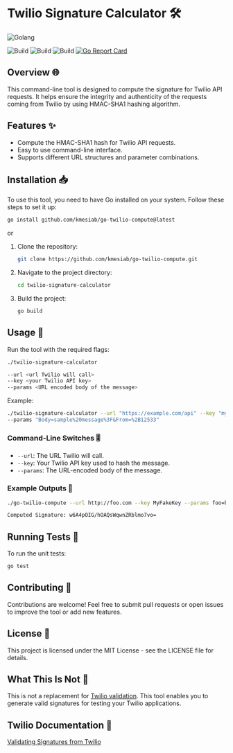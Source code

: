 # Twilio Signature Calculator 🛠️

![Golang](https://img.shields.io/badge/Go-00add8.svg?labelColor=171e21&style=for-the-badge&logo=go)

![Build](https://github.com/kmesiab/go-twilio-compute/actions/workflows/go-build.yml/badge.svg)
![Build](https://github.com/kmesiab/go-twilio-compute/actions/workflows/go-lint.yml/badge.svg)
![Build](https://github.com/kmesiab/go-twilio-compute/actions/workflows/go-test.yml/badge.svg)
[![Go Report Card](https://goreportcard.com/badge/github.com/kmesiab/go-twilio-compute)](https://goreportcard.com/report/github.com/kmesiab/go-twilio-compute)

## Overview 🌐

This command-line tool is designed to compute the signature for Twilio API
requests. It helps ensure the integrity and authenticity of the requests
coming from Twilio by using HMAC-SHA1 hashing algorithm.

## Features ✨

- Compute the HMAC-SHA1 hash for Twilio API requests.
- Easy to use command-line interface.
- Supports different URL structures and parameter combinations.

## Installation 📥

To use this tool, you need to have Go installed on your system. Follow these
steps to set it up:

   ```bash
   go install github.com/kmesiab/go-twilio-compute@latest
   ```

or

1. Clone the repository:

   ```bash
   git clone https://github.com/kmesiab/go-twilio-compute.git
   ```

2. Navigate to the project directory:

   ```bash
   cd twilio-signature-calculator
   ```

3. Build the project:

   ```bash
   go build
   ```

## Usage 🚀

Run the tool with the required flags:

```bash
./twilio-signature-calculator 

--url <url Twilio will call> 
--key <your Twilio API key>
--params <URL encoded body of the message>
```

Example:

```bash
./twilio-signature-calculator --url "https://example.com/api" --key "mysecretkey"
--params "Body=sample%20message%3F&From=%2B12533"
```

### Command-Line Switches 🎚️

- `--url`: The URL Twilio will call.
- `--key`: Your Twilio API key used to hash the message.
- `--params`: The URL-encoded body of the message.

### Example Outputs 📝

```bash
./go-twilio-compute --url http://foo.com --key MyFakeKey --params foo=bar

Computed Signature: w6A4pOIG/hOAQsWqwnZRblmo7vo=
```

## Running Tests 🧪

To run the unit tests:

```bash
go test
```

## Contributing 🤝

Contributions are welcome! Feel free to submit pull requests or open issues
to improve the tool or add new features.

## License 📜

This project is licensed under the MIT License - see the LICENSE file for
details.

## What This Is Not 🚫

This is not a replacement for
[Twilio validation](https://www.twilio.com/docs/usage/webhooks/webhooks-security#validating-signatures-from-twilio).
This tool enables you to generate valid signatures for testing your Twilio applications.

## Twilio Documentation 🔗

[Validating Signatures from Twilio](https://www.twilio.com/docs/usage/webhooks/webhooks-security#validating-signatures-from-twilio)
